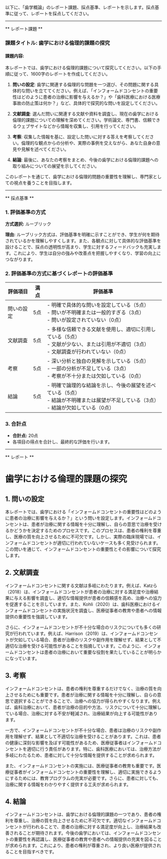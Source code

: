 以下に、「歯学概論」のレポート課題、採点基準、レポートを示します。採点基準に従って、レポートを採点してください。

---------------------------------------
** レポート課題 **

### 課題タイトル: 歯学における倫理的課題の探究

#### 課題内容:
本レポートでは、歯学における倫理的課題について探究してください。以下の手順に従って、1600字のレポートを作成してください。

1. **問いの設定**: 歯学に関連する倫理的な問題を一つ選び、その問題に関する具体的な問いを立ててください。例えば、「インフォームドコンセントの重要性はどのように患者の治療に影響を与えるか？」や「歯科医療における医療事故の防止策は何か？」など、具体的で探究的な問いを設定してください。

2. **文献調査**: 選んだ問いに関連する文献や資料を調査し、現在の歯学における倫理的課題についての理解を深めてください。学術論文、専門書、信頼できるウェブサイトなどから情報を収集し、引用を行ってください。

3. **考察**: 収集した情報を基に、設定した問いに対する答えを考察してください。倫理的な観点からの分析や、実際の事例を交えながら、あなた自身の意見や見解を述べてください。

4. **結論**: 最後に、あなたの考察をまとめ、今後の歯学における倫理的課題への取り組みについての展望を示してください。

このレポートを通じて、歯学における倫理的問題の重要性を理解し、専門家としての視点を養うことを目指します。

---------------------------------------
** 採点基準 **

### 1. 評価基準の方式
**方式選択:** ルーブリック

**理由:** ルーブリック方式は、評価基準を明確に示すことができ、学生が何を期待されているかを理解しやすくします。また、各観点に対して具体的な評価基準を設けることで、採点の透明性が高まり、学生に対するフィードバックも充実します。これにより、学生は自分の強みや改善点を把握しやすくなり、学習の向上につながります。

### 2. 評価基準の方式に基づくレポートの評価基準

| 評価項目               | 満点 | 評価基準                                                                                     |
|------------------------|------|----------------------------------------------------------------------------------------------|
| 問いの設定             | 5点  | - 明確で具体的な問いを設定している（5点）<br>- 問いが不明確または一般的すぎる（3点）<br>- 問いが設定されていない（0点） |
| 文献調査               | 5点  | - 多様な信頼できる文献を使用し、適切に引用している（5点）<br>- 文献が少ない、または引用が不適切（3点）<br>- 文献調査が行われていない（0点） |
| 考察                   | 5点  | - 深い分析と独自の見解を示している（5点）<br>- 一部の分析が不足している（3点）<br>- 考察が不十分または欠如している（0点） |
| 結論                   | 5点  | - 明確で論理的な結論を示し、今後の展望を述べている（5点）<br>- 結論が不明確または展望が不足している（3点）<br>- 結論が欠如している（0点） |

### 3. 合計点
- **合計点:** 20点
- 各項目の得点を合計し、最終的な評価を行います。

---------------------------------------
** レポート **
# 歯学における倫理的課題の探究

## 1. 問いの設定

本レポートでは、歯学における「インフォームドコンセントの重要性はどのように患者の治療に影響を与えるか？」という問いを設定します。インフォームドコンセントは、患者が治療に関する情報を十分に理解し、自らの意思で治療を受けるかどうかを決定するためのプロセスです。このプロセスは、患者の権利を尊重し、医療の質を向上させるために不可欠です。しかし、実際の臨床現場では、インフォームドコンセントが適切に行われていないケースも多く見受けられます。この問いを通じて、インフォームドコンセントの重要性とその影響について探究します。

## 2. 文献調査

インフォームドコンセントに関する文献は多岐にわたります。例えば、Katzら（2018）は、インフォームドコンセントが患者の治療に対する満足度や治療結果に与える影響を調査し、適切な情報提供が患者の信頼感を高め、治療への協力を促進することを示しています。また、Kohli（2020）は、歯科医療におけるインフォームドコンセントの実施状況を調査し、医療従事者の教育や患者への情報提供の重要性を強調しています。

さらに、インフォームドコンセントが不十分な場合のリスクについても多くの研究が行われています。例えば、Harrison（2019）は、インフォームドコンセントが欠如している場合、患者が治療のリスクや副作用を理解せず、結果として不適切な治療を受ける可能性があることを指摘しています。このように、インフォームドコンセントは患者の治療において重要な役割を果たしていることが明らかになっています。

## 3. 考察

インフォームドコンセントは、患者の権利を尊重するだけでなく、治療の質を向上させるためにも重要です。患者が治療に関する情報を十分に理解し、自らの意思で選択することができることで、治療への協力が得られやすくなります。例えば、歯科治療において、患者が治療の目的や方法、リスクについて十分に理解している場合、治療に対する不安が軽減され、治療結果が向上する可能性があります。

一方で、インフォームドコンセントが不十分な場合、患者は治療のリスクや副作用を理解せず、結果として不適切な治療を受けることがあります。これは、患者の健康に深刻な影響を及ぼす可能性があるため、医療従事者はインフォームドコンセントを適切に行う責任があります。特に、歯科医療においては、治療方法が多岐にわたるため、患者に対して十分な情報を提供することが求められます。

また、インフォームドコンセントの実施には、医療従事者の教育も重要です。医療従事者がインフォームドコンセントの重要性を理解し、適切に実施できるようにするためには、教育プログラムの充実が必要です。さらに、患者に対しても、治療に関する情報をわかりやすく提供する工夫が求められます。

## 4. 結論

インフォームドコンセントは、歯学における倫理的課題の一つであり、患者の権利を尊重し、治療の質を向上させるために不可欠です。適切なインフォームドコンセントが行われることで、患者の治療に対する満足度が向上し、治療結果も改善されることが期待されます。今後の歯学においては、インフォームドコンセントの重要性を再認識し、医療従事者の教育や患者への情報提供の充実を図ることが求められます。これにより、患者の権利が尊重され、より良い医療が提供されることを目指すべきです。

